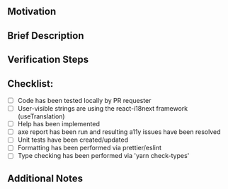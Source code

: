 ## Motivation
<!-- Add references to relevant tickets, issues, design specs and/or a short description of what motivated you to do it. -->

## Brief Description
<!-- Add a short answer for: 
What was done in this PR? (e.g Fix to prevent users from accessing feature X.)
Why it was done? (e.g Feature X was deprecated.)
-->

## Verification Steps
<!--
Add the steps required to verify this change. Keep in mind that these steps should be written so groups unfamiliar with the 
new functionality can follow them, such as QE or documentation.

1. Go to `XX >> YY >> SS`.
2. Create a new item `N` with info `X`.
3. Right-click the item and select Delete.
4. Verify that the item is no longer present in the left navigation menu.
-->

## Checklist:

- [ ] Code has been tested locally by PR requester
- [ ] User-visible strings are using the react-i18next framework (useTranslation)
- [ ] Help has been implemented
- [ ] axe report has been run and resulting a11y issues have been resolved
- [ ] Unit tests have been created/updated
- [ ] Formatting has been performed via prettier/eslint
- [ ] Type checking has been performed via 'yarn check-types'

## Additional Notes
<!-- 
Add images and/or screen caps to illustrate what was changed if this pull request adds to or modifies existing user-visible appearance/output. 
-->
